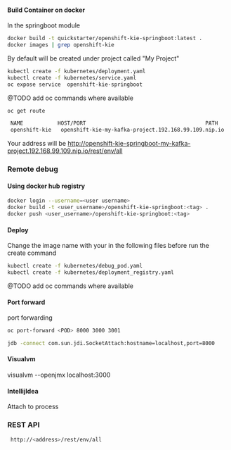 #### Build Container on docker
In the springboot module
```sh
docker build -t quickstarter/openshift-kie-springboot:latest .
docker images | grep openshift-kie
```

By default will be created under project called "My Project"
```sh
kubectl create -f kubernetes/deployment.yaml 
kubectl create -f kubernetes/service.yaml 
oc expose service  openshift-kie-springboot
```
@TODO add oc commands where available

 ```sh
 oc get route
 
  NAME           HOST/PORT                                      PATH      SERVICES       PORT      TERMINATION   WILDCARD
  openshift-kie   openshift-kie-my-kafka-project.192.168.99.109.nip.io           openshift-kie   http                    None
  ```
    
  Your address will be
  http://openshift-kie-springboot-my-kafka-project.192.168.99.109.nip.io/rest/env/all
  
### Remote debug    
    
#### Using docker hub registry
```sh
docker login --username=<user username>
docker build -t <user_username>/openshift-kie-springboot:<tag> .  
docker push <user_username>/openshift-kie-springboot:<tag>
```

#### Deploy
Change the image name with your in the following files before run the create command
```sh
kubectl create -f kubernetes/debug_pod.yaml
kubectl create -f kubernetes/deployment_registry.yaml
```

@TODO add oc commands where available

#### Port forward
port forwarding 
```sh
oc port-forward <POD> 8000 3000 3001
```
```sh
jdb -connect com.sun.jdi.SocketAttach:hostname=localhost,port=8000
```

#### Visualvm
visualvm --openjmx localhost:3000

#### IntellijIdea
Attach to process


### REST API
```sh
 http://<address>/rest/env/all
```

